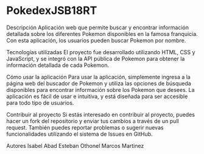 # PokedexJSB18RT

Descripción
Aplicación web que permite buscar y encontrar información detallada sobre los diferentes Pokemon disponibles en la famosa franquicia. Con esta aplicación, los usuarios pueden buscar Pokemon por nombre.

Tecnologías utilizadas
El proyecto fue desarrollado utilizando HTML, CSS y JavaScript, y se integró con la API pública de Pokemon para obtener la información detallada de cada Pokemon.

Cómo usar la aplicación
Para usar la aplicación, simplemente ingresa a la página web del buscador de Pokemon y utiliza las opciones de búsqueda disponibles para encontrar información sobre los Pokemon que desees. La aplicación es fácil de usar e intuitiva, y está diseñada para ser accesible para todo tipo de usuarios.

Contribuir al proyecto
Si estás interesado en contribuir al proyecto, puedes hacer un fork del repositorio y enviar tus cambios a través de un pull request. También puedes reportar problemas o sugerir nuevas funcionalidades utilizando el sistema de Issues en GitHub.

Autores
Isabel Abad
Esteban Othonel
Marcos Martinez
